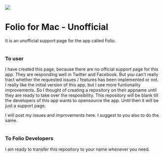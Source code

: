 <a href="http://folioformac.com" target="_blank"><img src="http://d36qj74a9sv41x.cloudfront.net/images/icon/icon_256x256.b1d124c0205ac7555beea1b6cb56936c.png"></a>

# Folio for Mac - Unofficial
It is an unofficial support page for the app called Folio. 
<br>
<br>
<h3>To user</h3>
I have created this page, because there are no official support page for this app. They are responding well in Twitter and Facebook. But you can't really tract whether the requested issues / features has been implemented or not. I really like the initial version of this app, but I see more funtionality improvements. So I thought of creating a repository on their appname until they are ready to take over the resposibility. This repository will be blank till the developers of this app wants to opensource the app. Until then it will be just a support page.

I will post my issues and improvements here. I suggest to you also to do the same.
<br>
<br>
<h3>To Folio Developers</h3>
I am ready to transfer this repository to your name whenever you need.
